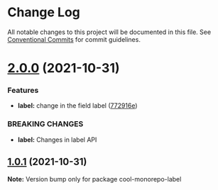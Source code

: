 # Change Log

All notable changes to this project will be documented in this file.
See [Conventional Commits](https://conventionalcommits.org) for commit guidelines.

# [2.0.0](https://github.com/pbrego/monorepo/compare/cool-monorepo-label@1.0.1...cool-monorepo-label@2.0.0) (2021-10-31)


### Features

* **label:** change in the field label ([772916e](https://github.com/pbrego/monorepo/commit/772916eff478ecea795601903d183b882e42a8ee))


### BREAKING CHANGES

* **label:** Changes in label API





## [1.0.1](https://github.com/pbrego/monorepo/compare/cool-monorepo-label@1.0.0...cool-monorepo-label@1.0.1) (2021-10-31)

**Note:** Version bump only for package cool-monorepo-label
